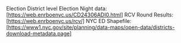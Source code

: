 Election District level Election Night data:
[https://web.enrboenyc.us/CD24306ADI0.html]
RCV Round Results:
[https://web.enrboenyc.us/rcv/]
NYC ED Shapefile:
[https://www1.nyc.gov/site/planning/data-maps/open-data/districts-download-metadata.page]